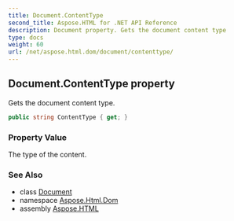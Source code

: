 ```yaml
---
title: Document.ContentType
second_title: Aspose.HTML for .NET API Reference
description: Document property. Gets the document content type
type: docs
weight: 60
url: /net/aspose.html.dom/document/contenttype/
---
```

## Document.ContentType property

Gets the document content type.

```csharp
public string ContentType { get; }
```

### Property Value

The type of the content.

### See Also

* class [Document](../)
* namespace [Aspose.Html.Dom](../../../aspose.html.dom/)
* assembly [Aspose.HTML](../../../)
